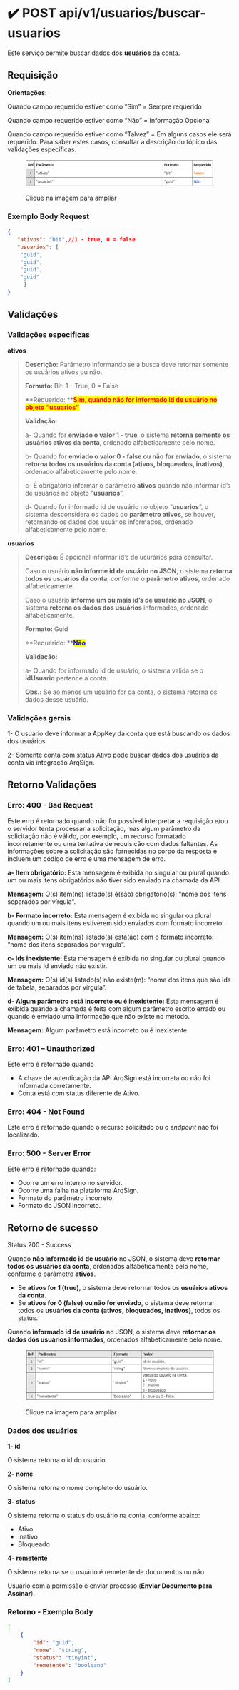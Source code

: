 # ✔️ POST api/v1/usuarios/buscar-usuarios

Este serviço permite buscar dados dos **usuários** da conta.

## Requisição

&#x20;**Orientações:**

Quando campo requerido estiver como “Sim” = Sempre requerido

Quando campo requerido estiver como “Não” = Informação Opcional

Quando campo requerido estiver como “Talvez” = Em alguns casos ele será requerido. Para saber estes casos, consultar a descrição do tópico das validações específicas.

<figure><img src="../../../../.gitbook/assets/image.png" alt=""><figcaption><p>Clique na imagem para ampliar</p></figcaption></figure>

### Exemplo Body Request

```json
{
   "ativos": "bit",//1 - true, 0 = false
   "usuarios": [
    "guid",
    "guid",
    "guid",
    "guid"
     ]
}
```

## Validações

### Validações especificas

**ativos**

> **Descrição:** Parâmetro informando se a busca deve retornar somente os usuários ativos ou não.
>
> **Formato:** Bit: 1 - True, 0 = False
>
> **Requerido: **<mark style="color:red;">**Sim, quando não for informado id de usuário no objeto “usuarios”**</mark>
>
> **Validação:**
>
> a- Quando for **enviado o valor 1 - true**, o sistema **retorna somente os usuários ativos da conta**, ordenado alfabeticamente pelo nome.
>
> b- Quando for **enviado o valor 0 - false ou não for enviado**, o sistema **retorna todos os usuários da conta (ativos, bloqueados, inativos)**, ordenado alfabeticamente pelo nome.
>
> c- É obrigatório informar o parâmetro **ativos** quando não informar id’s de usuários no objeto “**usuarios**”.
>
> d- Quando for informado id de usuário no objeto “**usuarios**”, o sistema desconsidera os dados do **parâmetro ativos**, se houver, retornando os dados dos usuários informados, ordenado alfabeticamente pelo nome.

**usuarios**

> **Descrição:** É opcional informar id’s de usurários para consultar.
>
> Caso o usuário **não informe id de usuário no JSON**, o sistema **retorna todos os usuários da conta**, conforme o **parâmetro ativos**, ordenado alfabeticamente.
>
> Caso o usuário **informe um ou mais id’s de usuário no JSON**, o sistema **retorna os dados dos usuários** informados, ordenado alfabeticamente.
>
> **Formato:** Guid
>
> **Requerido: **<mark style="color:blue;">**Não**</mark>
>
> **Validação:**
>
> a- Quando for informado id de usuário, o sistema valida se o **idUsuario** pertence a conta.
>
> **Obs.:** Se ao menos um usuário for da conta, o sistema retorna os dados desse usuário.

### Validações gerais

1- O usuário deve informar a  AppKey da conta que está buscando os dados dos usuários.

&#x20;2- Somente conta com status Ativo pode buscar dados dos usuários da conta via integração ArqSign.

## Retorno Validações

### Erro: 400 - Bad Request

Este erro é retornado quando não for possível interpretar a requisição e/ou o servidor tenta processar a solicitação, mas algum parâmetro da solicitação não é válido, por exemplo, um recurso formatado incorretamente ou uma tentativa de requisição com dados faltantes. As informações sobre a solicitação são fornecidas no corpo da resposta e incluem um código de erro e uma mensagem de erro.

**a- Item obrigatório:** Esta mensagem é exibida no singular ou plural quando um ou mais itens obrigatórios não tiver sido enviado na chamada da API.

**Mensagem:** O(s) item(ns) listado(s) é(são) obrigatório(s): “nome dos itens separados por vírgula”.

**b- Formato incorreto:** Esta mensagem é exibida no singular ou plural quando um ou mais itens estiverem sido enviados com formato incorreto.

**Mensagem:** O(s) item(ns) listado(s) está(ão) com o formato incorreto: “nome dos itens separados por vírgula”.

**c- Ids inexistente:** Esta mensagem é exibida no singular ou plural quando um ou mais Id enviado não existir.

**Mensagem:** O(s) id(s) listado(s) não existe(m): “nome dos itens que são Ids de tabela, separados por vírgula”.

**d- Algum parâmetro está incorreto ou é inexistente:** Esta mensagem é exibida quando a chamada é feita com algum parâmetro escrito errado ou quando é enviado uma informação que não existe no método.

**Mensagem:** Algum parâmetro está incorreto ou é inexistente.

### Erro: 401 – Unauthorized

Este erro é retornado quando

* A chave de autenticação da API ArqSign está incorreta ou não foi informada corretamente.
* Conta está com status diferente de Ativo.

### Erro: 404 - Not Found

Este erro é retornado quando o recurso solicitado ou o _endpoint_ não foi localizado.

### Erro: 500 - Server Error

Este erro é retornado quando:

* Ocorre um erro interno no servidor.
* Ocorre uma falha na plataforma ArqSign.
* Formato do parâmetro incorreto.
* Formato do JSON incorreto.

## Retorno de sucesso

Status 200 - Success

Quando **não informado id de usuário** no JSON, o sistema deve **retornar todos os usuários da conta**, ordenados alfabeticamente pelo nome, conforme o parâmetro **ativos**.

* Se **ativos for 1 (true)**, o sistema deve retornar todos os **usuários ativos da conta**.
* Se **ativos for 0 (false)** **ou não for enviado**, o sistema deve retornar todos os **usuários da conta (ativos, bloqueados, inativos)**, todos os status.

&#x20;Quando **informado id de usuário** no JSON, o sistema deve **retornar os dados dos usuários informados**, ordenados alfabeticamente pelo nome.

<figure><img src="../../../../.gitbook/assets/image (319).png" alt=""><figcaption><p>Clique na imagem para ampliar</p></figcaption></figure>

### Dados dos usuários

**1- id**

O sistema retorna o id do usuário.

**2- nome**

O sistema retorna o nome completo do usuário.

**3- status**

O sistema retorna o status do usuário na conta, conforme abaixo:

* Ativo
* Inativo
* Bloqueado

**4- remetente**

O sistema retorna se o usuário é remetente de documentos ou não.

Usuário com a permissão e enviar processo (**Enviar Documento para Assinar**).

### Retorno - Exemplo Body

```json
[
    {
        "id": "guid",
        "nome": "string",
        "status": "tinyint",
        "remetente": "booleano"
    }
]
```
